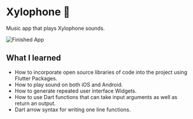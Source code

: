 # Xylophone 🎹

Music app that plays Xylophone sounds. 

![Finished App](https://github.com/londonappbrewery/Images/blob/master/xylophone-flutter.png)

## What I learned

- How to incorporate open source libraries of code into the project using Flutter Packages.
- How to play sound on both iOS and Android.
- How to generate repeated user interface Widgets.
- How to use Dart functions that can take input arguments as well as return an output.
- Dart arrow syntax for writing one line functions.

